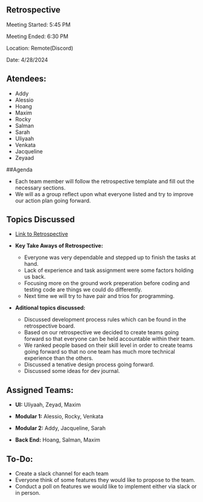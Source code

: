 ## Retrospective 

Meeting Started: 5:45 PM

Meeting Ended: 6:30 PM 

Location: Remote(Discord)

Date: 4/28/2024

## Atendees: 
- Addy
- Alessio
- Hoang
- Maxim
- Rocky
- Salman 
- Sarah 
- Uliyaah 
- Venkata
- Jacqueline 
- Zeyaad 

##Agenda 
- Each team member will follow the retrospective template and fill out the necessary sections.
- We will as a group reflect upon what everyone listed and try to improve our action plan going forward.
  
## Topics Discussed


- [Link to Retrospective](https://miro.com/app/board/uXjVKOOTGvE=/) 

- **Key Take Aways of Retrospective:** 
  - Everyone was very dependable and stepped up to finish the tasks at hand. 
  - Lack of experience and task assignment were some factors holding us back. 
  - Focusing more on the ground work preperation before coding and testing code are things we could do differently.
  - Next time we will try to have pair and trios for programming. 


- **Aditional topics discussed:**
  - Discussed development process rules which can be found in the retrospective board. 
  - Based on our retrospective we decided to create teams going forward so that everyone can be held accountable within their team. 
  - We ranked people based on their skill level in order to create teams going forward so that no one team has much more technical experience than the others.
  - Discussed a tenative design process going forward. 
  - Discussed some ideas for dev journal. 
 

## Assigned Teams: 
- **UI:**  Uliyaah, Zeyad, Maxim 

- **Modular 1:**  Alessio, Rocky, Venkata
  
- **Modular 2:**  Addy, Jacqueline, Sarah 

- **Back End:**  Hoang, Salman, Maxim

## To-Do: 
- Create a slack channel for each team
- Everyone think of some features they would like to propose to the team. 
- Conduct a poll on features we would like to implement either via slack or in person.
  

  


